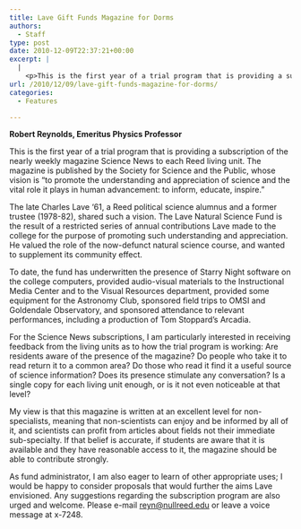 ```yaml
---
title: Lave Gift Funds Magazine for Dorms
authors: 
  - Staff
type: post
date: 2010-12-09T22:37:21+00:00
excerpt: |
  |
    <p>This is the first year of a trial program that is providing a subscription of the nearly weekly magazine Science News to each Reed living unit. The magazine is published by the Society for Science and the Public</p>
url: /2010/12/09/lave-gift-funds-magazine-for-dorms/
categories:
  - Features

---
```

**Robert Reynolds, Emeritus Physics Professor**

This is the first year of a trial program that is providing a subscription of the nearly weekly magazine Science News to each Reed living unit. The magazine is published by the Society for Science and the Public, whose vision is “to promote the understanding and appreciation of science and the vital role it plays in human advancement: to inform, educate, inspire.”

The late Charles Lave ‘61, a Reed political science alumnus and a former trustee (1978-82), shared such a vision. The Lave Natural Science Fund is the result of a restricted series of annual contributions Lave made to the college for the purpose of promoting such understanding and appreciation. He valued the role of the now-defunct natural science course, and wanted to supplement its community effect.

To date, the fund has underwritten the presence of Starry Night software on the college computers, provided audio-visual materials to the Instructional Media Center and to the Visual Resources department, provided some equipment for the Astronomy Club, sponsored field trips to OMSI and Goldendale Observatory, and sponsored attendance to relevant performances, including a production of Tom Stoppard’s Arcadia.

For the Science News subscriptions, I am particularly interested in receiving feedback from the living units as to how the trial program is working: Are residents aware of the presence of the magazine? Do people who take it to read return it to a common area? Do those who read it find it a useful source of science information? Does its presence stimulate any conversation? Is a single copy for each living unit enough, or is it not even noticeable at that level?

My view is that this magazine is written at an excellent level for non-specialists, meaning that non-scientists can enjoy and be informed by all of it, and scientists can profit from articles about fields not their immediate sub-specialty. If that belief is accurate, if students are aware that it is available and they have reasonable access to it, the magazine should be able to contribute strongly.

As fund administrator, I am also eager to learn of other appropriate uses; I would be happy to consider proposals that would further the aims Lave envisioned. Any suggestions regarding the subscription program are also urged and welcome. Please e-mail [&#x72;&#x65;&#x79;&#x6e;&#x40;<span class="oe_displaynone">null</span>&#x72;&#x65;&#x65;&#x64;&#x2e;&#x65;&#x64;&#x75;][1] or leave a voice message at x-7248.

 [1]: mailto:&#x72;&#x65;&#x79;&#x6e;&#x40;&#x72;&#x65;&#x65;&#x64;&#x2e;&#x65;&#x64;&#x75;